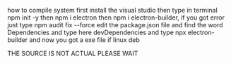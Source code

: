 how to compile system
first install the visual studio
then type in terminal npm init -y
then npm i electron
then npm i electron-builder, if you got error just type npm audit fix --force
edit the package.json file and find the word Dependencies and type here devDependencies
and type npx electron-builder and now you got a exe file if linux deb

THE SOURCE IS NOT ACTUAL PLEASE WAIT
